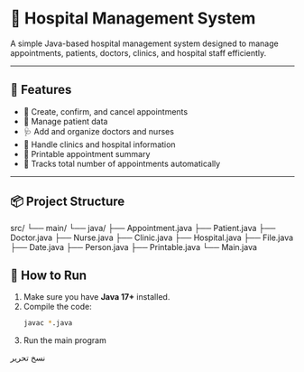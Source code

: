# 🏥 Hospital Management System

A simple Java-based hospital management system designed to manage appointments, patients, doctors, clinics, and hospital staff efficiently.

---

## 📌 Features

- 📅 Create, confirm, and cancel appointments
- 👤 Manage patient data
- 🩺 Add and organize doctors and nurses
- 🏢 Handle clinics and hospital information
- 🧾 Printable appointment summary
- 🔁 Tracks total number of appointments automatically

---

## 📦 Project Structure
src/
└── main/
└── java/
├── Appointment.java
├── Patient.java
├── Doctor.java
├── Nurse.java
├── Clinic.java
├── Hospital.java
├── File.java
├── Date.java
├── Person.java
├── Printable.java
└── Main.java


## 🚀 How to Run

1. Make sure you have **Java 17+** installed.
2. Compile the code:
   ```bash
   javac *.java
3. Run the main program

نسخ
تحرير

